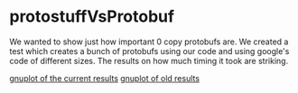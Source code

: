 protostuffVsProtobuf
====================

We wanted to show just how important 0 copy protobufs are. We created a test
which creates a bunch of protobufs using our code and using google's code
of different sizes. The results on how much timing it took are striking.

[gnuplot of the current results](https://github.com/OhmData/protostuffVsProtobuf/issues?labels=bakeoffs&page=1&state=open)
[gnuplot of old results](https://github.com/OhmData/protostuffVsProtobuf/issues?labels=bakeoffs&page=1&state=closed)

